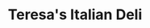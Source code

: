 ---
title: "Teresa's Italian Deli"
url: /erie/teresas-italian-deli-greengarden-boulevard/
shop: deli
---